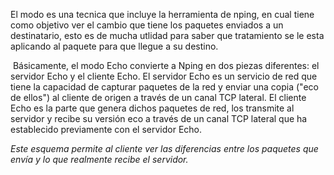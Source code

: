 El modo es una tecnica que incluye la herramienta de nping, en cual tiene como objetivo ver el cambio que tiene los paquetes enviados a un destinatario, esto es de mucha utlidad para saber que tratamiento se le esta aplicando al paquete para que llegue a su destino.

 Básicamente, el modo Echo convierte a Nping en dos piezas diferentes: el servidor Echo y el cliente Echo. El servidor Echo es un servicio de red que tiene la capacidad de capturar paquetes de la red y enviar una copia ("eco de ellos") al cliente de origen a través de un canal TCP lateral. El cliente Echo es la parte que genera dichos paquetes de red, los transmite al servidor y recibe su versión eco a través de un canal TCP lateral que ha establecido previamente con el servidor Echo.

*Este esquema permite al cliente ver las diferencias entre los paquetes que envía y lo que realmente recibe el servidor.*
